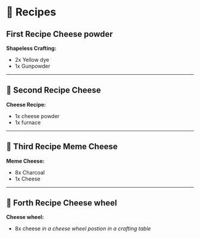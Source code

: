 # 🍳 Recipes

## First Recipe Cheese powder

**Shapeless Crafting:**
- 2x Yellow dye  
- 1x Gunpowder 

---

## 🧀 Second Recipe Cheese

**Cheese Recipe:**
- 1x cheese powder
- 1x furnace

---

## 🧀 Third Recipe Meme Cheese

**Meme Cheese:**
-  8x Charcoal
-  1x Cheese

---

## 🧀 Forth Recipe Cheese wheel

**Cheese wheel:**
-  8x cheese
*in a cheese wheel postion in a crafting table*
